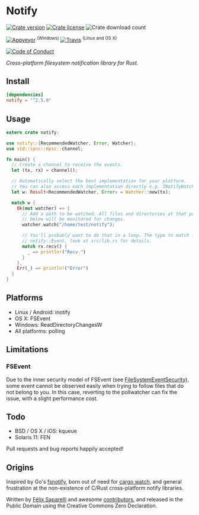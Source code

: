 # Notify

[![Crate version](https://img.shields.io/crates/v/notify.svg?style=flat-square)](https://crates.io/crates/notify)
[![Crate license](https://img.shields.io/crates/l/notify.svg?style=flat-square)](https://creativecommons.org/publicdomain/zero/1.0/)
![Crate download count](https://img.shields.io/crates/d/notify.svg?style=flat-square)

[![Appveyor](https://img.shields.io/appveyor/ci/passcod/rsnotify.svg?style=flat-square)](https://ci.appveyor.com/project/passcod/rsnotify) <sup>(Windows)</sup>
[![Travis](https://img.shields.io/travis/passcod/rsnotify.svg?style=flat-square)](https://travis-ci.org/passcod/rsnotify) <sup>(Linux and OS X)</sup>

[![Code of Conduct](https://img.shields.io/badge/contributor-covenant-123456.svg?style=flat-square)](http://contributor-covenant.org/version/1/3/0/)


_Cross-platform filesystem notification library for Rust._

## Install

```toml
[dependencies]
notify = "^2.5.0"
```

## Usage

```rust
extern crate notify;

use notify::{RecommendedWatcher, Error, Watcher};
use std::sync::mpsc::channel;

fn main() {
  // Create a channel to receive the events.
  let (tx, rx) = channel();

  // Automatically select the best implementation for your platform.
  // You can also access each implementation directly e.g. INotifyWatcher.
  let w: Result<RecommendedWatcher, Error> = Watcher::new(tx);

  match w {
    Ok(mut watcher) => {
      // Add a path to be watched. All files and directories at that path and
      // below will be monitored for changes.
      watcher.watch("/home/test/notify");

      // You'll probably want to do that in a loop. The type to match for is
      // notify::Event, look at src/lib.rs for details.
      match rx.recv() {
        _ => println!("Recv.")
      }
    },
    Err(_) => println!("Error")
  }
}
```

## Platforms

- Linux / Android: inotify
- OS X: FSEvent
- Windows: ReadDirectoryChangesW
- All platforms: polling

## Limitations

### FSEvent

Due to the inner security model of FSEvent (see [FileSystemEventSecurity](https://developer.apple.com/library/mac/documentation/Darwin/Conceptual/FSEvents_ProgGuide/FileSystemEventSecurity/FileSystemEventSecurity.html)), some event cannot be observed easily when trying to follow files that do not belong to you. In this case, reverting to the pollwatcher can fix the issue, with a slight performance cost.

## Todo

- BSD / OS X / iOS: kqueue
- Solaris 11: FEN

Pull requests and bug reports happily accepted!

## Origins

Inspired by Go's [fsnotify](https://github.com/go-fsnotify/fsnotify), born out
of need for [cargo watch](https://github.com/passcod/cargo-watch), and general
frustration at the non-existence of C/Rust cross-platform notify libraries.

Written by [Félix Saparelli](https://passcod.name) and awesome
[contributors](https://github.com/passcod/rsnotify/graphs/contributors),
and released in the Public Domain using the Creative Commons Zero Declaration.
